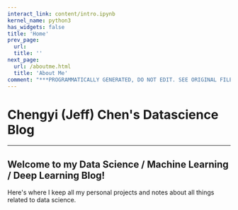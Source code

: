 ```yaml
---
interact_link: content/intro.ipynb
kernel_name: python3
has_widgets: false
title: 'Home'
prev_page:
  url: 
  title: ''
next_page:
  url: /aboutme.html
  title: 'About Me'
comment: "***PROGRAMMATICALLY GENERATED, DO NOT EDIT. SEE ORIGINAL FILES IN /content***"
---
```



# Chengyi (Jeff) Chen's Datascience Blog



---
## Welcome to my Data Science / Machine Learning / Deep Learning Blog!

Here's where I keep all my personal projects and notes about all things related to data science.

